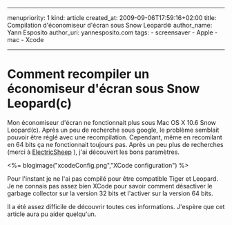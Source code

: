 ----- 
menupriority:   1
kind:           article
created_at:           2009-09-06T17:59:16+02:00
title: Compilation d'économiseur d'écran sous Snow Leopard<small>&copy;</small> 
author_name: Yann Esposito
author_uri: yannesposito.com
tags:
    - screensaver
    - Apple
    - mac
    - Xcode

-----
# Comment recompiler un économiseur d'écran sous Snow Leopard(c)

Mon économiseur d'écran ne fonctionnait plus sous Mac OS X 10.6 Snow Leopard(c). Après un peu de recherche sous google, le problème semblait pouvoir être réglé avec une recompilation.
Cependant, même en recomilant en 64 bits ça ne fonctionnait toujours pas.
Après un peu plus de recherches (merci à [ElectricSheep](http://community.electricsheep.org/node/236) ),
j'ai découvert les bons paramètres.

<%= blogimage("xcodeConfig.png","XCode configuration") %>

Pour l'instant je ne l'ai pas compilé pour être compatible Tiger et Leopard. Je ne connais pas assez bien XCode pour savoir comment désactiver le garbage collector sur la version 32 bits et l'activer sur la version 64 bits.

Il a été assez difficile de découvrir toutes ces informations. J'espère que cet article aura pu aider quelqu'un.
